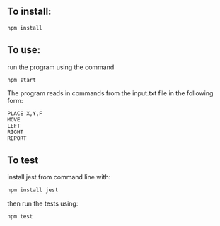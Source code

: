 ## To install: 

```bash
npm install
```

## To use: 

run the program using the command 

```bash
npm start 
```

The program reads in commands from the input.txt file in the following form:

    PLACE X,Y,F
    MOVE
    LEFT
    RIGHT
    REPORT 

## To test

install jest from command line with:

```bash
npm install jest
```
then run the tests using:

```bash
npm test
```
